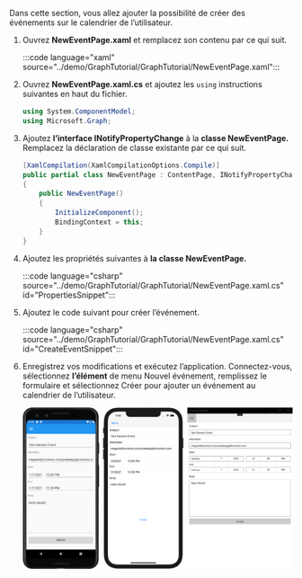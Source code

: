 <!-- markdownlint-disable MD002 MD041 -->

Dans cette section, vous allez ajouter la possibilité de créer des événements sur le calendrier de l’utilisateur.

1. Ouvrez **NewEventPage.xaml** et remplacez son contenu par ce qui suit.

    :::code language="xaml" source="../demo/GraphTutorial/GraphTutorial/NewEventPage.xaml":::

1. Ouvrez **NewEventPage.xaml.cs** et ajoutez les `using` instructions suivantes en haut du fichier.

    ```csharp
    using System.ComponentModel;
    using Microsoft.Graph;
    ```

1. Ajoutez **l’interface INotifyPropertyChange** à la **classe NewEventPage.** Remplacez la déclaration de classe existante par ce qui suit.

    ```csharp
    [XamlCompilation(XamlCompilationOptions.Compile)]
    public partial class NewEventPage : ContentPage, INotifyPropertyChanged
    {
        public NewEventPage()
        {
            InitializeComponent();
            BindingContext = this;
        }
    }
    ```

1. Ajoutez les propriétés suivantes à **la classe NewEventPage.**

    :::code language="csharp" source="../demo/GraphTutorial/GraphTutorial/NewEventPage.xaml.cs" id="PropertiesSnippet":::

1. Ajoutez le code suivant pour créer l’événement.

    :::code language="csharp" source="../demo/GraphTutorial/GraphTutorial/NewEventPage.xaml.cs" id="CreateEventSnippet":::

1. Enregistrez vos modifications et exécutez l’application. Connectez-vous, sélectionnez **l’élément** de menu  Nouvel événement, remplissez le formulaire et sélectionnez Créer pour ajouter un événement au calendrier de l’utilisateur.

    ![Capture d’écran de la nouvelle page d’événements](images/new-event-page.png)
